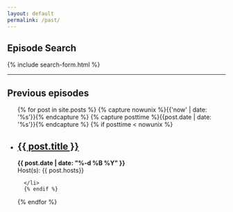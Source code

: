 ```yaml
---
layout: default
permalink: /past/
---
```


## Episode Search

{% include search-form.html %}


----


## Previous episodes

<ul>
  {% for post in site.posts %}
    {% capture nowunix %}{{'now' | date: '%s'}}{% endcapture %}
    {% capture posttime %}{{post.date | date: '%s'}}{% endcapture %}
    {% if posttime < nowunix %}
      <li>
        <h2><a href="{{ post.url }}">{{ post.title }}</a></h2>
        <b>{{ post.date | date: "%-d %B %Y" }}</b><br>
        Host(s): {{ post.hosts}}

      </li>
      {% endif %}
  {% endfor %}
</ul>
